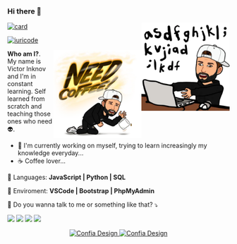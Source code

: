 ### Hi there 👋

<!--
**victorinknov/victorinknov** is a ✨ _special_ ✨ repository because its `README.md` (this file) appears on your GitHub profile.

Here are some ideas to get you started:

- 🔭 I’m currently working on ...
- 🌱 I’m currently learning ...
- 👯 I’m looking to collaborate on ...
- 🤔 I’m looking for help with ...
- 💬 Ask me about ...
- 📫 How to reach me: ...
- 😄 Pronouns: ...
- ⚡ Fun fact: ...
-->

<img src="https://github.com/victorinknov/victorinknov/blob/main/stickers/coding.png" min-width="200px" max-width="200px" width="200px" align="right" alt="me coding">

[![card](https://github-readme-stats.vercel.app/api?username=victorinknov&theme=dracula)](https://github.com/victorinknov/)

[![iuricode](https://github-readme-stats.vercel.app/api/top-langs/?username=victorinknov&hide=html&layout=compact&theme=dracula)](https://github.com/victorinknov/)

<img src="https://github.com/victorinknov/victorinknov/blob/main/stickers/need-coffee.png" min-width="200px" max-width="200px" width="200px" align="right" alt="need coffee">

<p align="left"> 
   <strong>Who am I?</strong>.<br>
  My name is Victor Inknov and I'm in constant learning. Self learned from scratch and teaching those ones who need 👽.
</p>

- 🔭 I'm currently working on myself, trying to learn increasingly my knowledge everyday...
- ☕ Coffee lover...

<p align="left">
  🦄 Languages: <strong>JavaScript | Python | SQL </strong>
</p>

<p align="left">
  💼 Enviroment: <strong>VSCode | Bootstrap | PhpMyAdmin </strong>
</p>

<p align="left">
  💌 Do you wanna talk to me or something like that? ⤵️
</p>

<p align="left">
   <a href="https://www.linkedin.com/in/victor-inknov/" alt="Linkedin">
  <img src="https://img.shields.io/badge/-Linkedin-0e76a8?style=flat-square&logo=Linkedin&logoColor=white&link=https://www.linkedin.com/in/victor-inknov/" /></a>

  <a href="https://wa.me/5511960687340" alt="WhatsApp">
  <img src="https://img.shields.io/badge/-WhatsApp-25d366?style=flat-square&labelColor=25d366&logo=whatsapp&logoColor=white&link=https://wa.me/5511960687340"/></a>

  <a href="https://fb.com/victor.inknov" alt="Facebook">
  <img src="https://img.shields.io/badge/-Facebook-3b5998?style=flat-square&labelColor=3b5998&logo=facebook&logoColor=white&link=https://fb.com/victorinknov"/></a>

  <a href="https://instagram.com/victorinknov/" alt="Instagram">
  <img src="https://img.shields.io/badge/-Instagram-DF0174?style=flat-square&labelColor=DF0174&logo=instagram&logoColor=white&link=https://instagram.com/victorinknov/"/></a>
</p>

<p align="center">
   <a href="https://confiadesign.ml">
      <img src="https://confiadesign.ml/img/essentials/logo-confiad.svg"  alt="Confia Design">
   </a>
   <a href="https://cinecstasy.ml">
      <img src="https://cinecstasy.ml/images/essentials/logo.svg"  alt="Confia Design">
   </a>
   <a href="https://victorinknov.ml>
      <h3> Victor Inknov </h3>
   </a>
</p>
   
